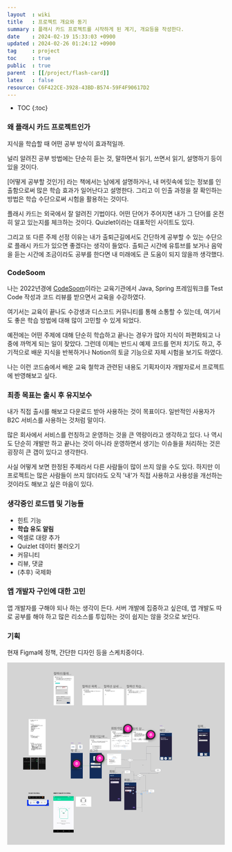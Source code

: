 ```yaml
---
layout  : wiki
title   : 프로젝트 개요와 동기
summary : 플래시 카드 프로젝트를 시작하게 된 계기, 개요등을 작성한다.
date    : 2024-02-19 15:33:03 +0900
updated : 2024-02-26 01:24:12 +0900
tag     : project
toc     : true
public  : true
parent  : [[/project/flash-card]]  
latex   : false
resource: C6F422CE-3928-43BD-B574-59F4F90617D2
---
```

* TOC
{:toc}

### 왜 플래시 카드 프로젝트인가

지식을 학습할 때 어떤 공부 방식이 효과적일까.

널리 알려진 공부 방법에는 단순히 듣는 것, 말하면서 읽기, 쓰면서 읽기, 설명하기 등이 있을 것이다.

[어떻게 공부할 것인가] 라는 책에서는 남에게 설명하거나, 내 머릿속에 있는 정보를 인출함으로써 많은 학습 효과가 일어난다고 설명한다. 그리고 이 인출 과정을 잘 확인하는 방법은 학습 수단으로써 시험을 활용하는 것이다.

플래시 카드는 외국에서 잘 알려진 기법이다. 어떤 단어가 주어지면 내가 그 단어를 온전히 알고 있는지를 체크하는 것이다. Quizlet이라는 대표적인 사이트도 있다.

그리고 또 다른 주제 선정 이유는 내가 출퇴근길에서도 간단하게 공부할 수 있는 수단으로 플래시 카드가 있으면 좋겠다는 생각이 들었다. 출퇴근 시간에 유튜브를 보거나 음악을 듣는 시간에 조금이라도 공부를 한다면 내 미래에도 큰 도움이 되지 않을까 생각했다.

### CodeSoom

나는 2022년경에 [CodeSoom](https://codesoom.com)이라는 교육기관에서 Java, Spring 프레임워크를 Test Code 작성과 코드 리뷰를 받으면서 교육을 수강하였다.

여기서는 교육이 끝나도 수강생과 디스코드 커뮤니티를 통해 소통할 수 있는데, 여기서도 좋은 학습 방법에 대해 많이 고민할 수 있게 되었다. 

예전에는 어떤 주제에 대해 단순히 학습하고 끝나는 경우가 많아 지식이 파편화되고 나중에 까먹게 되는 일이 잦았다. 그런데 이제는 반드시 예제 코드를 먼저 치기도 하고, 주기적으로 배운 지식을 반복하거나 Notion의 토글 기능으로 자체 시험을 보기도 하였다.

나는 이런 코드숨에서 배운 교육 철학과 관련된 내용도 기획자이자 개발자로서 프로젝트에 반영해보고 싶다.

### 최종 목표는 출시 후 유지보수

내가 직접 출시를 해보고 다운로드 받아 사용하는 것이 목표이다. 일반적인 사용자가 B2C 서비스를 사용하는 것처럼 말이다.

많은 회사에서 서비스를 런칭하고 운영하는 것을 큰 역량이라고 생각하고 있다. 나 역시도 단순히 개발만 하고 끝나는 것이 아니라 운영하면서 생기는 이슈들을 처리하는 것은 굉장히 큰 갭이 있다고 생각한다.

사실 어떻게 보면 한정된 주제라서 다른 사람들이 많이 쓰지 않을 수도 있다. 하지만 이 프로젝트는 많은 사람들이 쓰지 않더라도 오직 '내'가 직접 사용하고 사용성을 개선하는 것이라도 해보고 싶은 마음이 있다.

### 생각중인 로드맵 및 기능들

- 힌트 기능
- **학습 유도 알림**
- 엑셀로 대량 추가
- Quizlet 데이터 불러오기
- 커뮤니티
- 리뷰, 댓글
- (추후) 국제화

### 앱 개발자 구인에 대한 고민

앱 개발자를 구해야 되나 하는 생각이 든다. 서버 개발에 집중하고 싶은데, 앱 개발도 따로 공부를 해야 하고  많은 리소스를 투입하는 것이 쉽지는 않을 것으로 보인다.

### 기획

현재 Figma에 정책, 간단한 디자인 등을 스케치중이다.

![figma screenshot]( /resource//32dd7773-3d2d-4914-b410-8dfc7cf8839c.png )


